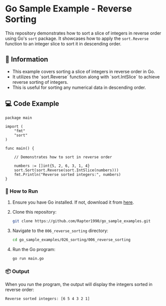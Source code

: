# Go Sample Example - Reverse Sorting

This repository demonstrates how to sort a slice of integers in reverse order using Go's `sort` package. It showcases how to apply the `sort.Reverse` function to an integer slice to sort it in descending order.

## 📖 Information

<ul style="list-style-type:disc">
  <li>This example covers sorting a slice of integers in reverse order in Go.</li>
  <li>It utilizes the `sort.Reverse` function along with `sort.IntSlice` to achieve reverse sorting of integers.</li>
  <li>This is useful for sorting any numerical data in descending order.</li>
</ul>

## 💻 Code Example

```golang
package main

import (
	"fmt"
	"sort"
)

func main() {

	// Demonstrates how to sort in reverse order

	numbers := []int{5, 2, 6, 3, 1, 4}
	sort.Sort(sort.Reverse(sort.IntSlice(numbers)))
	fmt.Println("Reverse sorted integers:", numbers)
}
```

### 🏃 How to Run

1. Ensure you have Go installed. If not, download it from [here](https://golang.org/dl/).
2. Clone this repository:

   ```bash
   git clone https://github.com/Rapter1990/go_sample_examples.git
   ```

3. Navigate to the `006_reverse_sorting` directory:

   ```bash
   cd go_sample_examples/026_sorting/006_reverse_sorting
   ```

4. Run the Go program:

   ```bash
   go run main.go
   ```

### 📦 Output

When you run the program, the output will display the integers sorted in reverse order:

```bash
Reverse sorted integers: [6 5 4 3 2 1]
```